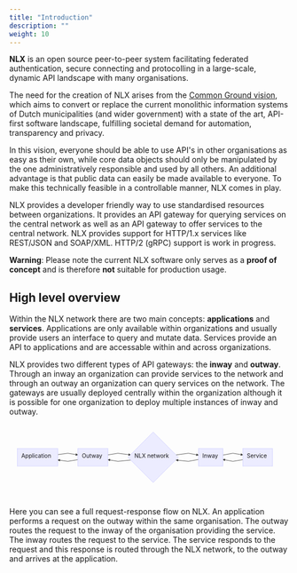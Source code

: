 ```yaml
---
title: "Introduction"
description: ""
weight: 10
---
```


**NLX** is an open source peer-to-peer system facilitating federated authentication, secure connecting and protocolling in a large-scale, dynamic API landscape with many organisations.

The need for the creation of NLX arises from the [Common Ground vision](https://github.com/VNG-Realisatie/common-ground), which aims to convert or replace the current monolithic information systems of Dutch municipalities (and wider government) with a state of the art, API-first software landscape, fulfilling societal demand for automation, transparency and privacy.

In this vision, everyone should be able to use API's in other organisations as easy as their own, while core data objects should only be manipulated by the one administratively responsible and used by all others. An additional advantage is that public data can easily be made available to everyone. To make this technically feasible in a controllable manner, NLX comes in play.

NLX provides a developer friendly way to use standardised resources between organizations. It provides an API gateway for querying services on the central network as well as an API gateway to offer services to the central network. NLX provides support for HTTP/1.x services like REST/JSON and SOAP/XML. HTTP/2 (gRPC) support is work in progress.

**Warning**: Please note the current NLX software only serves as a **proof of concept** and is therefore **not** suitable for production usage.

## High level overview
Within the NLX network there are two main concepts: **applications** and **services**. Applications are only available within organizations and usually provide users an interface to query and mutate data. Services provide an API to applications and are accessable within and across organizations.

NLX provides two different types of API gateways: the **inway** and **outway**. Through an inway an organization can provide services to the network and through an outway an organization can query services on the network. The gateways are usually deployed centrally within the organization although it is possible for one organization to deploy multiple instances of inway and outway.

<svg id="mermaidChart0" xmlns="http://www.w3.org/2000/svg" height="100%" viewBox="0 0 697.109375 186" style="max-width:697.109375px;"><style>
  .mermaid .label{color:#333}.node circle,.node ellipse,.node polygon,.node rect{fill:#ececff;stroke:#ccf;stroke-width:1px}.node.clickable{cursor:pointer}.arrowheadPath{fill:#333}.edgePath .path{stroke:#333}.edgeLabel{background-color:#e8e8e8}.cluster rect{fill:#ffffde!important;rx:4!important;stroke:#aa3!important;stroke-width:1px!important}.cluster text{fill:#333}.actor{stroke:#ccf;fill:#ececff}text.actor{fill:#000;stroke:none}.actor-line{stroke:grey}.messageLine0{marker-end:"url(#arrowhead)"}.messageLine0,.messageLine1{stroke-width:1.5;stroke-dasharray:"2 2";stroke:#333}#arrowhead{fill:#333}#crosshead path{fill:#333!important;stroke:#333!important}.messageText{fill:#333;stroke:none}.labelBox{stroke:#ccf;fill:#ececff}.labelText,.loopText{fill:#000;stroke:none}.loopLine{stroke-width:2;stroke-dasharray:"2 2";marker-end:"url(#arrowhead)";stroke:#ccf}.note{stroke:#aa3;fill:#fff5ad}.noteText{fill:#000;stroke:none;font-family:trebuchet ms,verdana,arial;font-size:14px}.section{stroke:none;opacity:.2}.section0{fill:rgba(102,102,255,.49)}.section2{fill:#fff400}.section1,.section3{fill:#fff;opacity:.2}.sectionTitle0,.sectionTitle1,.sectionTitle2,.sectionTitle3{fill:#333}.sectionTitle{text-anchor:start;font-size:11px;text-height:14px}.grid .tick{stroke:#d3d3d3;opacity:.3;shape-rendering:crispEdges}.grid path{stroke-width:0}.today{fill:none;stroke:red;stroke-width:2px}.task{stroke-width:2}.taskText{text-anchor:middle;font-size:11px}.taskTextOutsideRight{fill:#000;text-anchor:start;font-size:11px}.taskTextOutsideLeft{fill:#000;text-anchor:end;font-size:11px}.taskText0,.taskText1,.taskText2,.taskText3{fill:#fff}.task0,.task1,.task2,.task3{fill:#8a90dd;stroke:#534fbc}.taskTextOutside0,.taskTextOutside1,.taskTextOutside2,.taskTextOutside3{fill:#000}.active0,.active1,.active2,.active3{fill:#bfc7ff;stroke:#534fbc}.activeText0,.activeText1,.activeText2,.activeText3{fill:#000!important}.done0,.done1,.done2,.done3{stroke:grey;fill:#d3d3d3;stroke-width:2}.doneText0,.doneText1,.doneText2,.doneText3{fill:#000!important}.crit0,.crit1,.crit2,.crit3{stroke:#f88;fill:red;stroke-width:2}.activeCrit0,.activeCrit1,.activeCrit2,.activeCrit3{stroke:#f88;fill:#bfc7ff;stroke-width:2}.doneCrit0,.doneCrit1,.doneCrit2,.doneCrit3{stroke:#f88;fill:#d3d3d3;stroke-width:2;cursor:pointer;shape-rendering:crispEdges}.activeCritText0,.activeCritText1,.activeCritText2,.activeCritText3,.doneCritText0,.doneCritText1,.doneCritText2,.doneCritText3{fill:#000!important}.titleText{text-anchor:middle;font-size:18px;fill:#000}g.classGroup text{fill:#9370db;stroke:none;font-family:trebuchet ms,verdana,arial;font-size:10px}g.classGroup rect{fill:#ececff;stroke:#9370db}g.classGroup line{stroke:#9370db;stroke-width:1}svg .classLabel .box{stroke:none;stroke-width:0;fill:#ececff;opacity:.5}svg .classLabel .label{fill:#9370db;font-size:10px}.relation{stroke:#9370db;stroke-width:1;fill:none}#compositionEnd,#compositionStart,.composition{fill:#9370db;stroke:#9370db;stroke-width:1}#aggregationEnd,#aggregationStart,.aggregation{fill:#ececff;stroke:#9370db;stroke-width:1}#dependencyEnd,#dependencyStart,#extensionEnd,#extensionStart{fill:#9370db;stroke:#9370db;stroke-width:1}.node text{font-size:14px}.node text,div.mermaidTooltip{font-family:trebuchet ms,verdana,arial}div.mermaidTooltip{position:absolute;text-align:center;max-width:200px;padding:2px;font-size:12px;background:#ffffde;border:1px solid #aa3;border-radius:2px;pointer-events:none;z-index:100}
svg {
  color: rgb(33, 37, 41);
  font: normal normal 400 normal 16px / 24px -apple-system, system-ui, "Segoe UI", Roboto, "Helvetica Neue", Arial, sans-serif, "Apple Color Emoji", "Segoe UI Emoji", "Segoe UI Symbol";
}
  </style><g><g class="output"><g class="clusters"></g><g class="edgePaths"><g class="edgePath" style="opacity: 1;"><path class="path" d="M121.140625,76.30817740101313L146.140625,73L171.140625,77.00050006250781" marker-end="url(#arrowhead30)" style="fill:none"></path><defs><marker id="arrowhead30" viewBox="0 0 10 10" refX="9" refY="5" markerUnits="strokeWidth" markerWidth="8" markerHeight="6" orient="auto"><path d="M 0 0 L 10 5 L 0 10 z" class="arrowheadPath" style="stroke-width: 1; stroke-dasharray: 1, 0;"></path></marker></defs></g><g class="edgePath" style="opacity: 1;"><path class="path" d="M246.125,77.00050006250781L271.125,73L303.05357142857144,77.07142857142857" marker-end="url(#arrowhead31)" style="fill:none"></path><defs><marker id="arrowhead31" viewBox="0 0 10 10" refX="9" refY="5" markerUnits="strokeWidth" markerWidth="8" markerHeight="6" orient="auto"><path d="M 0 0 L 10 5 L 0 10 z" class="arrowheadPath" style="stroke-width: 1; stroke-dasharray: 1, 0;"></path></marker></defs></g><g class="edgePath" style="opacity: 1;"><path class="path" d="M416.19642857142856,77.07142857142857L447.125,73L472.125,77.50323670137911" marker-end="url(#arrowhead32)" style="fill:none"></path><defs><marker id="arrowhead32" viewBox="0 0 10 10" refX="9" refY="5" markerUnits="strokeWidth" markerWidth="8" markerHeight="6" orient="auto"><path d="M 0 0 L 10 5 L 0 10 z" class="arrowheadPath" style="stroke-width: 1; stroke-dasharray: 1, 0;"></path></marker></defs></g><g class="edgePath" style="opacity: 1;"><path class="path" d="M533.15625,77.50323670137911L558.15625,73L583.15625,77.03378293205597" marker-end="url(#arrowhead33)" style="fill:none"></path><defs><marker id="arrowhead33" viewBox="0 0 10 10" refX="9" refY="5" markerUnits="strokeWidth" markerWidth="8" markerHeight="6" orient="auto"><path d="M 0 0 L 10 5 L 0 10 z" class="arrowheadPath" style="stroke-width: 1; stroke-dasharray: 1, 0;"></path></marker></defs></g><g class="edgePath" style="opacity: 1;"><path class="path" d="M583.15625,88.96621706794403L558.15625,93L533.15625,88.49676329862089" marker-end="url(#arrowhead34)" style="fill:none"></path><defs><marker id="arrowhead34" viewBox="0 0 10 10" refX="9" refY="5" markerUnits="strokeWidth" markerWidth="8" markerHeight="6" orient="auto"><path d="M 0 0 L 10 5 L 0 10 z" class="arrowheadPath" style="stroke-width: 1; stroke-dasharray: 1, 0;"></path></marker></defs></g><g class="edgePath" style="opacity: 1;"><path class="path" d="M472.125,88.49676329862089L447.125,93L416.19642857142856,89.92857142857143" marker-end="url(#arrowhead35)" style="fill:none"></path><defs><marker id="arrowhead35" viewBox="0 0 10 10" refX="9" refY="5" markerUnits="strokeWidth" markerWidth="8" markerHeight="6" orient="auto"><path d="M 0 0 L 10 5 L 0 10 z" class="arrowheadPath" style="stroke-width: 1; stroke-dasharray: 1, 0;"></path></marker></defs></g><g class="edgePath" style="opacity: 1;"><path class="path" d="M303.05357142857144,89.92857142857143L271.125,93L246.125,88.99949993749219" marker-end="url(#arrowhead36)" style="fill:none"></path><defs><marker id="arrowhead36" viewBox="0 0 10 10" refX="9" refY="5" markerUnits="strokeWidth" markerWidth="8" markerHeight="6" orient="auto"><path d="M 0 0 L 10 5 L 0 10 z" class="arrowheadPath" style="stroke-width: 1; stroke-dasharray: 1, 0;"></path></marker></defs></g><g class="edgePath" style="opacity: 1;"><path class="path" d="M171.140625,88.99949993749219L146.140625,93L121.140625,89.69182259898687" marker-end="url(#arrowhead37)" style="fill:none"></path><defs><marker id="arrowhead37" viewBox="0 0 10 10" refX="9" refY="5" markerUnits="strokeWidth" markerWidth="8" markerHeight="6" orient="auto"><path d="M 0 0 L 10 5 L 0 10 z" class="arrowheadPath" style="stroke-width: 1; stroke-dasharray: 1, 0;"></path></marker></defs></g></g><g class="edgeLabels"><g class="edgeLabel" style="opacity: 1;" transform=""><g transform="translate(0,0)" class="label"><foreignObject width="0" height="0"><div xmlns="http://www.w3.org/1999/xhtml" style="display: inline-block; white-space: nowrap;"><span class="edgeLabel"></span></div></foreignObject></g></g><g class="edgeLabel" style="opacity: 1;" transform=""><g transform="translate(0,0)" class="label"><foreignObject width="0" height="0"><div xmlns="http://www.w3.org/1999/xhtml" style="display: inline-block; white-space: nowrap;"><span class="edgeLabel"></span></div></foreignObject></g></g><g class="edgeLabel" style="opacity: 1;" transform=""><g transform="translate(0,0)" class="label"><foreignObject width="0" height="0"><div xmlns="http://www.w3.org/1999/xhtml" style="display: inline-block; white-space: nowrap;"><span class="edgeLabel"></span></div></foreignObject></g></g><g class="edgeLabel" style="opacity: 1;" transform=""><g transform="translate(0,0)" class="label"><foreignObject width="0" height="0"><div xmlns="http://www.w3.org/1999/xhtml" style="display: inline-block; white-space: nowrap;"><span class="edgeLabel"></span></div></foreignObject></g></g><g class="edgeLabel" style="opacity: 1;" transform=""><g transform="translate(0,0)" class="label"><foreignObject width="0" height="0"><div xmlns="http://www.w3.org/1999/xhtml" style="display: inline-block; white-space: nowrap;"><span class="edgeLabel"></span></div></foreignObject></g></g><g class="edgeLabel" style="opacity: 1;" transform=""><g transform="translate(0,0)" class="label"><foreignObject width="0" height="0"><div xmlns="http://www.w3.org/1999/xhtml" style="display: inline-block; white-space: nowrap;"><span class="edgeLabel"></span></div></foreignObject></g></g><g class="edgeLabel" style="opacity: 1;" transform=""><g transform="translate(0,0)" class="label"><foreignObject width="0" height="0"><div xmlns="http://www.w3.org/1999/xhtml" style="display: inline-block; white-space: nowrap;"><span class="edgeLabel"></span></div></foreignObject></g></g><g class="edgeLabel" style="opacity: 1;" transform=""><g transform="translate(0,0)" class="label"><foreignObject width="0" height="0"><div xmlns="http://www.w3.org/1999/xhtml" style="display: inline-block; white-space: nowrap;"><span class="edgeLabel"></span></div></foreignObject></g></g></g><g class="nodes"><g class="node" style="opacity: 1;" id="App" transform="translate(70.5703125,83)"><rect rx="0" ry="0" x="-50.5703125" y="-22" width="101.140625" height="44"></rect><g class="label" transform="translate(0,0)"><g transform="translate(-40.5703125,-12)"><foreignObject width="81.140625" height="24"><div xmlns="http://www.w3.org/1999/xhtml" style="display: inline-block; white-space: nowrap;">Application</div></foreignObject></g></g></g><g class="node" style="opacity: 1;" id="Out" transform="translate(208.6328125,83)"><rect rx="0" ry="0" x="-37.4921875" y="-22" width="74.984375" height="44"></rect><g class="label" transform="translate(0,0)"><g transform="translate(-27.4921875,-12)"><foreignObject width="54.984375" height="24"><div xmlns="http://www.w3.org/1999/xhtml" style="display: inline-block; white-space: nowrap;">Outway</div></foreignObject></g></g></g><g class="node" style="opacity: 1;" id="Net" transform="translate(359.125,83)"><polygon points="63,0 126,-63 63,-126 0,-63" rx="5" ry="5" transform="translate(-63,63)"></polygon><g class="label" transform="translate(0,0)"><g transform="translate(-46.75,-12)"><foreignObject width="93.5" height="24"><div xmlns="http://www.w3.org/1999/xhtml" style="display: inline-block; white-space: nowrap;">NLX network</div></foreignObject></g></g></g><g class="node" style="opacity: 1;" id="In" transform="translate(502.640625,83)"><rect rx="0" ry="0" x="-30.515625" y="-22" width="61.03125" height="44"></rect><g class="label" transform="translate(0,0)"><g transform="translate(-20.515625,-12)"><foreignObject width="41.03125" height="24"><div xmlns="http://www.w3.org/1999/xhtml" style="display: inline-block; white-space: nowrap;">Inway</div></foreignObject></g></g></g><g class="node" style="opacity: 1;" id="Serv" transform="translate(620.1328125,83)"><rect rx="0" ry="0" x="-36.9765625" y="-22" width="73.953125" height="44"></rect><g class="label" transform="translate(0,0)"><g transform="translate(-26.9765625,-12)"><foreignObject width="53.953125" height="24"><div xmlns="http://www.w3.org/1999/xhtml" style="display: inline-block; white-space: nowrap;">Service</div></foreignObject></g></g></g></g></g></g></svg>
  
Here you can see a full request-response flow on NLX. An application performs a request on the outway within the same organisation. The outway routes the request to the inway of the organisation providing the service. The inway routes the request to the service. The service responds to the request and this response is routed through the NLX network, to the outway and arrives at the application.
